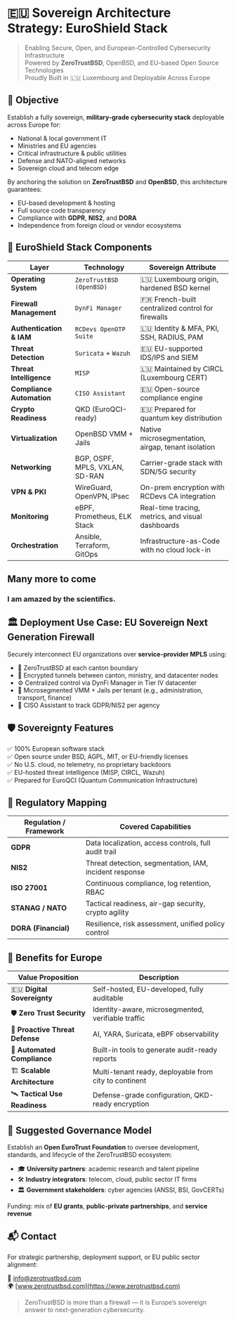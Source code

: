 # 🇪🇺 Sovereign Architecture Strategy: EuroShield Stack

> Enabling Secure, Open, and European-Controlled Cybersecurity Infrastructure  
> Powered by **ZeroTrustBSD**, OpenBSD, and EU-based Open Source Technologies  
> Proudly Built in 🇱🇺 Luxembourg and Deployable Across Europe

## 🎯 Objective

Establish a fully sovereign, **military-grade cybersecurity stack** deployable across Europe for:
- National & local government IT
- Ministries and EU agencies
- Critical infrastructure & public utilities
- Defense and NATO-aligned networks
- Sovereign cloud and telecom edge

By anchoring the solution on **ZeroTrustBSD** and **OpenBSD**, this architecture guarantees:
- EU-based development & hosting
- Full source code transparency
- Compliance with **GDPR**, **NIS2**, and **DORA**
- Independence from foreign cloud or vendor ecosystems

## 🧩 EuroShield Stack Components

| Layer                       | Technology                      | Sovereign Attribute                                 |
|----------------------------|----------------------------------|-----------------------------------------------------|
| **Operating System**       | `ZeroTrustBSD (OpenBSD)`        | 🇱🇺 Luxembourg origin, hardened BSD kernel            |
| **Firewall Management**    | `DynFi Manager`                 | 🇫🇷 French-built centralized control for firewalls    |
| **Authentication & IAM**   | `RCDevs OpenOTP Suite`          | 🇱🇺 Identity & MFA, PKI, SSH, RADIUS, PAM             |
| **Threat Detection**       | `Suricata` + `Wazuh`            | 🇪🇺 EU-supported IDS/IPS and SIEM                     |
| **Threat Intelligence**    | `MISP`                          | 🇱🇺 Maintained by CIRCL (Luxembourg CERT)             |
| **Compliance Automation**  | `CISO Assistant`                | 🇪🇺 Open-source compliance engine                     |
| **Crypto Readiness**       | QKD (EuroQCI-ready)             | 🇪🇺 Prepared for quantum key distribution              |
| **Virtualization**         | OpenBSD VMM + Jails             | Native microsegmentation, airgap, tenant isolation  |
| **Networking**             | BGP, OSPF, MPLS, VXLAN, SD-RAN  | Carrier-grade stack with SDN/5G security             |
| **VPN & PKI**              | WireGuard, OpenVPN, IPsec       | On-prem encryption with RCDevs CA integration        |
| **Monitoring**             | eBPF, Prometheus, ELK Stack     | Real-time tracing, metrics, and visual dashboards    |
| **Orchestration**          | Ansible, Terraform, GitOps      | Infrastructure-as-Code with no cloud lock-in         |

## Many more to come
### I am amazed by the scientifics. 

## 🏛 Deployment Use Case: EU Sovereign Next Generation Firewall

Securely interconnect EU organizations over **service-provider MPLS** using:

- 🔐 ZeroTrustBSD at each canton boundary
- 📡 Encrypted tunnels between canton, ministry, and datacenter nodes
- ⚙️ Centralized control via DynFi Manager in Tier IV datacenter
- 🧩 Microsegmented VMM + Jails per tenant (e.g., administration, transport, finance)
- 🧾 CISO Assistant to track GDPR/NIS2 per agency

## 🛡️ Sovereignty Features

✅ 100% European software stack  
✅ Open source under BSD, AGPL, MIT, or EU-friendly licenses  
✅ No U.S. cloud, no telemetry, no proprietary backdoors  
✅ EU-hosted threat intelligence (MISP, CIRCL, Wazuh)  
✅ Prepared for EuroQCI (Quantum Communication Infrastructure)  

## 🔐 Regulatory Mapping

| Regulation / Framework | Covered Capabilities                                |
|------------------------|-----------------------------------------------------|
| **GDPR**               | Data localization, access controls, full audit trail|
| **NIS2**               | Threat detection, segmentation, IAM, incident response |
| **ISO 27001**          | Continuous compliance, log retention, RBAC          |
| **STANAG / NATO**      | Tactical readiness, air-gap security, crypto agility |
| **DORA (Financial)**   | Resilience, risk assessment, unified policy control |

## 🚀 Benefits for Europe

| Value Proposition              | Description                                         |
|-------------------------------|-----------------------------------------------------|
| 🇪🇺 **Digital Sovereignty**    | Self-hosted, EU-developed, fully auditable          |
| 🛡️ **Zero Trust Security**     | Identity-aware, microsegmented, verifiable traffic |
| 🤖 **Proactive Threat Defense**| AI, YARA, Suricata, eBPF observability             |
| 📜 **Automated Compliance**    | Built-in tools to generate audit-ready reports     |
| 🏗️ **Scalable Architecture**   | Multi-tenant ready, deployable from city to continent |
| 🛰️ **Tactical Use Readiness**  | Defense-grade configuration, QKD-ready encryption  |

## 🧠 Suggested Governance Model

Establish an **Open EuroTrust Foundation** to oversee development, standards, and lifecycle of the ZeroTrustBSD ecosystem:

- 🎓 **University partners**: academic research and talent pipeline  
- 🛠 **Industry integrators**: telecom, cloud, public sector IT firms  
- 🏛 **Government stakeholders**: cyber agencies (ANSSI, BSI, GovCERTs)

Funding: mix of **EU grants**, **public-private partnerships**, and **service revenue**

## 📬 Contact

For strategic partnership, deployment support, or EU public sector alignment:

📧 [info@zerotrustbsd.com](mailto:info@zerotrustbsd.com)  
🌍 [www.zerotrustbsd.com](https://www.zerotrustbsd.com)

> ZeroTrustBSD is more than a firewall — it is Europe’s sovereign answer to next-generation cybersecurity.
